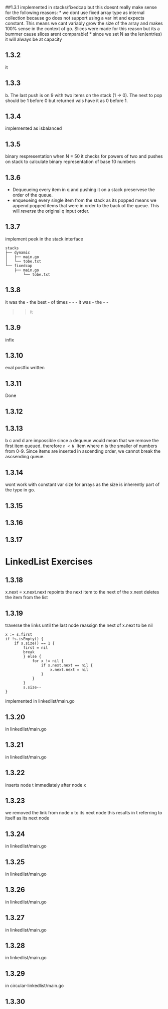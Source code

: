 ##1.3.1 
implemented in stacks/fixedcap but this doesnt really make sense for the following reasons:
    * we dont use fixed array type as internal collection because go does not support using a var int and expects constant. This means we cant variably grow the size of the array and makes 100% sense in the context of go. Slices were made for this reason but its a bummer cause slices arent comparable!
    * since we set N as the len(entries) it will always be at capacity
## 1.3.2
it
## 1.3.3
b. The last push is on 9 with two items on the stack (1 -> 0). The next to pop should be 1 before 0 but returned vals have it as 0 before 1.
## 1.3.4
implemented as isbalanced
## 1.3.5
binary respresentation when N = 50
it checks for powers of two and pushes on stack to calculate binary representation of base 10 numbers
## 1.3.6
* Dequeueing every item in q and pushing it on a stack preservese the order of the queue.
* enqueueing every single item from the stack as its popped means we append popped items that were in order to the back of the queue. This will *reverse* the original q input order. 
## 1.3.7
implement peek in the stack interface
```
stacks
├── dynamic
│   ├── main.go
│   └── tobe.txt
└── fixedcap
    ├── main.go
        └── tobe.txt
```
## 1.3.8
it was the - the best - of times - - - it was - the - -
>>it
## 1.3.9
infix 
## 1.3.10
eval postfix written
## 1.3.11 
Done
## 1.3.12

## 1.3.13
b c and d are impossible since a dequeue would mean that we remove the first item queued. therefore `n < N `Item where n is the smaller of numbers from 0-9. Since items are inserted in ascending order, we cannot break the ascsending queue. 

## 1.3.14
wont work with constant var size for arrays as the size is inherently part of the type in go.

## 1.3.15
## 1.3.16
## 1.3.17

# LinkedList Exercises

## 1.3.18
x.next = x.next.next 
repoints the next item to the next of the x.next
deletes the item from the list

## 1.3.19
traverse the links until the last node
reassign the next of x.next to be nil
```
x := s.first
if !s.isEmpty() {
    if s.size() == 1 { 
        first = nil
        break
        } else {
            for x != nil {
                if x.next.next == nil {
                    x.next.next = nil
                }
            }
        }
        s.size--
}
```
implemented in linkedlist/main.go
## 1.3.20
in linkedlist/main.go
## 1.3.21 
in linkedlist/main.go
## 1.3.22
inserts node t immediately after node x
## 1.3.23
we removed the link from node x to its next node
this results in t referring to itself as its next node 
## 1.3.24
in linkedlist/main.go
## 1.3.25 
in linkedlist/main.go
## 1.3.26
in linkedlist/main.go
## 1.3.27 
in linkedlist/main.go
## 1.3.28 
in linkedlist/main.go
## 1.3.29
in circular-linkedlist/main.go
## 1.3.30
